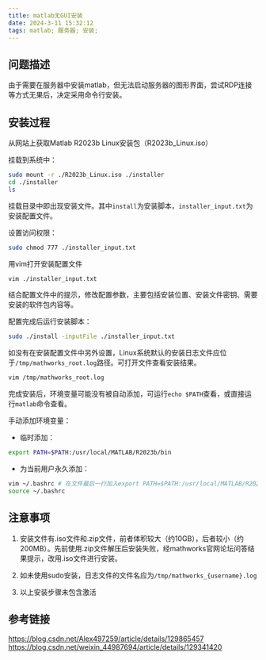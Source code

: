 ```yaml
---
title: matlab无GUI安装
date: 2024-3-11 15:32:12
tags: matlab; 服务器; 安装;
---
```


## 问题描述

由于需要在服务器中安装matlab，但无法启动服务器的图形界面，尝试RDP连接等方式无果后，决定采用命令行安装。

## 安装过程

从网站上获取Matlab R2023b Linux安装包（R2023b_Linux.iso）

挂载到系统中：
``` bash
sudo mount -r ./R2023b_Linux.iso ./installer 
cd ./installer 
ls
```

挂载目录中即出现安装文件。其中`install`为安装脚本，`installer_input.txt`为安装配置文件。

设置访问权限：
``` bash
sudo chmod 777 ./installer_input.txt
```

用vim打开安装配置文件
``` bash
vim ./installer_input.txt
```

结合配置文件中的提示，修改配置参数，主要包括安装位置、安装文件密钥、需要安装的软件包内容等。

配置完成后运行安装脚本：
``` bash
sudo ./install -inputFile ./installer_input.txt
```

如没有在安装配置文件中另外设置，Linux系统默认的安装日志文件应位于`/tmp/mathworks_root.log`路径。可打开文件查看安装结果。
``` bash
vim /tmp/mathworks_root.log
```

完成安装后，环境变量可能没有被自动添加，可运行`echo $PATH`查看，或直接运行`matlab`命令查看。

手动添加环境变量：
- 临时添加：
``` bash
export PATH=$PATH:/usr/local/MATLAB/R2023b/bin
```

- 为当前用户永久添加：
``` bash
vim ~/.bashrc # 在文件最后一行加入export PATH=$PATH:/usr/local/MATLAB/R2023b/bin
source ~/.bashrc
```

## 注意事项
1. 安装文件有.iso文件和.zip文件，前者体积较大（约10GB），后者较小（约200MB）。先前使用.zip文件解压后安装失败，经mathworks官网论坛问答结果提示，改用.iso文件进行安装。

2. 如未使用sudo安装，日志文件的文件名应为`/tmp/mathworks_{username}.log`

3. 以上安装步骤未包含激活

## 参考链接
https://blog.csdn.net/Alex497259/article/details/129865457
https://blog.csdn.net/weixin_44987694/article/details/129341420